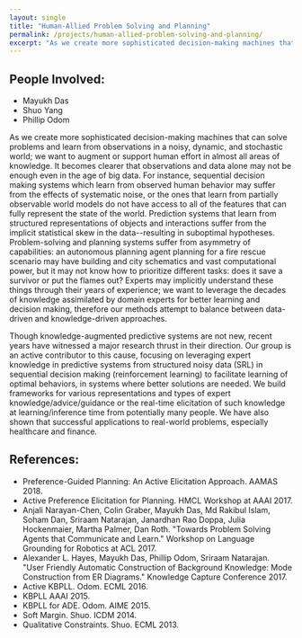```yaml
---
layout: single
title: "Human-Allied Problem Solving and Planning"
permalink: /projects/human-allied-problem-solving-and-planning/
excerpt: "As we create more sophisticated decision-making machines that can solve problems and learn from observations in a noisy, dynamic, and stochastic world; we want to augment or support human effort in almost all areas of knowledge."
---
```


## People Involved:

* Mayukh Das
* Shuo Yang
* Phillip Odom

As we create more sophisticated decision-making machines that can solve problems and learn from observations in a noisy, dynamic, and stochastic world; we want to augment or support human effort in almost all areas of knowledge. It becomes clearer that observations and data alone may not be enough even in the age of big data. For instance, sequential decision making systems which learn from observed human behavior may suffer from the effects of systematic noise, or the ones that learn from partially observable world models do not have access to all of the features that can fully represent the state of the world. Prediction systems that learn from structured representations of objects and interactions suffer from the implicit statistical skew in the data--resulting in suboptimal hypotheses. Problem-solving and planning systems suffer from asymmetry of capabilities: an autonomous planning agent planning for a fire rescue scenario may have building and city schematics and vast computational power, but it may not know how to prioritize different tasks: does it save a survivor or put the flames out? Experts may implicitly understand these things through their years of experience; we want to leverage the decades of knowledge assimilated by domain experts for better learning and decision making, therefore our methods attempt to balance between data-driven and knowledge-driven approaches.

Though knowledge-augmented predictive systems are not new, recent years have witnessed a major research thrust in their direction. Our group is an active contributor to this cause, focusing on leveraging expert knowledge in predictive systems from structured noisy data (SRL) in sequential decision making (reinforcement learning) to facilitate learning of optimal behaviors, in systems where better solutions are needed. We build frameworks for various representations and types of expert knowledge/advice/guidance or the real-time elicitation of such knowledge at learning/inference time from potentially many people. We have also shown that successful applications to real-world problems, especially healthcare and finance.

## References:

* Preference-Guided Planning: An Active Elicitation Approach. AAMAS 2018.
* Active Preference Elicitation for Planning. HMCL Workshop at AAAI 2017.
* Anjali Narayan-Chen, Colin Graber, Mayukh Das, Md Rakibul Islam, Soham Dan, Sriraam Natarajan, Janardhan Rao Doppa, Julia Hockenmaier, Martha Palmer, Dan Roth. "Towards Problem Solving Agents that Communicate and Learn." Workshop on Language Grounding for Robotics at ACL 2017.
* Alexander L. Hayes, Mayukh Das, Phillip Odom, Sriraam Natarajan. "User Friendly Automatic Construction of Background Knowledge: Mode Construction from ER Diagrams." Knowledge Capture Conference 2017.
* Active KBPLL. Odom. ECML 2016.
* KBPLL AAAI 2015.
* KBPLL for ADE. Odom. AIME 2015.
* Soft Margin. Shuo. ICDM 2014.
* Qualitative Constraints. Shuo. ECML 2013.
